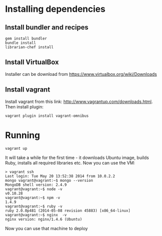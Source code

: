 # Installing dependencies #

## Install bundler and recipes ##

    gem install bundler
    bundle install
    librarian-chef install

## Install VirtualBox ##
Installer can be download from <https://www.virtualbox.org/wiki/Downloads>

## Install vagrant  ##
Install vagrant from this link:
<http://www.vagrantup.com/downloads.html>. Then install plugin:

    vagrant plugin install vagrant-omnibus

# Running #

    vagrant up

It will take a while for the first time - it downloads Ubuntu image,
builds Ruby, installs all required libraries etc. Now you can use the
VM:

    > vagrant ssh
    Last login: Tue May 20 13:52:38 2014 from 10.0.2.2
    mongo vagrant@vagrant:~$ mongo --version
    MongoDB shell version: 2.4.9
    vagrant@vagrant:~$ node -v
    v0.10.28
    vagrant@vagrant:~$ npm -v
    1.4.9
    vagrant@vagrant:~$ ruby -v
    ruby 2.0.0p481 (2014-05-08 revision 45883) [x86_64-linux]
    vagrant@vagrant:~$ nginx  -v
    nginx version: nginx/1.4.6 (Ubuntu)

Now you can use that machine to deploy
